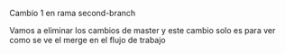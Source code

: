 Cambio 1 en rama second-branch

Vamos a eliminar los cambios de master y este cambio solo es para ver como se ve el merge en el flujo de trabajo